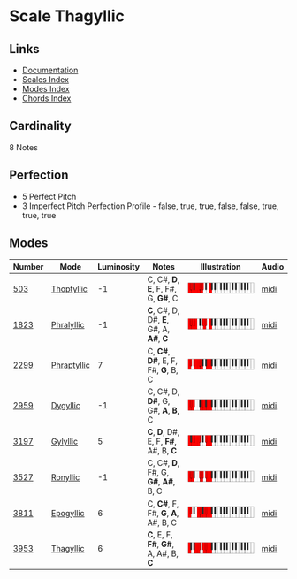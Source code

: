 # Scale Thagyllic

## Links

- [Documentation](README.md)
- [Scales Index](Scales.md)
- [Modes Index](Modes.md)
- [Chords Index](Chords.md)

## Cardinality

8 Notes

## Perfection

- 5 Perfect Pitch
- 3 Imperfect Pitch
Perfection Profile - false, true, true, false, false, true, true, true

## Modes

| Number | Mode | Luminosity | Notes | Illustration | Audio |
|--------|------|------------|-------|--------------|-------|
| [503](https://ianring.com/musictheory/scales/503) | [Thoptyllic](ModeThoptyllic.md) | -1 | C, C#, **D**, **E**, F, F#, G, **G#**, C | ![CNaturalThoptyllic](ModeCNaturalThoptyllic.png) | [midi](https://github.com/edipermadi/music/blob/main/docs/ModeCNaturalThoptyllic.mid?raw=true) | 
| [1823](https://ianring.com/musictheory/scales/1823) | [Phralyllic](ModePhralyllic.md) | -1 | **C**, C#, D, D#, **E**, G#, A, **A#**, **C** | ![CNaturalPhralyllic](ModeCNaturalPhralyllic.png) | [midi](https://github.com/edipermadi/music/blob/main/docs/ModeCNaturalPhralyllic.mid?raw=true) | 
| [2299](https://ianring.com/musictheory/scales/2299) | [Phraptyllic](ModePhraptyllic.md) | 7 | C, **C#**, **D#**, E, F, F#, **G**, B, C | ![CNaturalPhraptyllic](ModeCNaturalPhraptyllic.png) | [midi](https://github.com/edipermadi/music/blob/main/docs/ModeCNaturalPhraptyllic.mid?raw=true) | 
| [2959](https://ianring.com/musictheory/scales/2959) | [Dygyllic](ModeDygyllic.md) | -1 | C, C#, D, **D#**, G, G#, **A**, **B**, C | ![CNaturalDygyllic](ModeCNaturalDygyllic.png) | [midi](https://github.com/edipermadi/music/blob/main/docs/ModeCNaturalDygyllic.mid?raw=true) | 
| [3197](https://ianring.com/musictheory/scales/3197) | [Gylyllic](ModeGylyllic.md) | 5 | **C**, **D**, D#, E, F, **F#**, A#, B, **C** | ![CNaturalGylyllic](ModeCNaturalGylyllic.png) | [midi](https://github.com/edipermadi/music/blob/main/docs/ModeCNaturalGylyllic.mid?raw=true) | 
| [3527](https://ianring.com/musictheory/scales/3527) | [Ronyllic](ModeRonyllic.md) | -1 | C, C#, **D**, F#, G, **G#**, **A#**, B, C | ![CNaturalRonyllic](ModeCNaturalRonyllic.png) | [midi](https://github.com/edipermadi/music/blob/main/docs/ModeCNaturalRonyllic.mid?raw=true) | 
| [3811](https://ianring.com/musictheory/scales/3811) | [Epogyllic](ModeEpogyllic.md) | 6 | C, **C#**, F, F#, **G**, **A**, A#, B, C | ![CNaturalEpogyllic](ModeCNaturalEpogyllic.png) | [midi](https://github.com/edipermadi/music/blob/main/docs/ModeCNaturalEpogyllic.mid?raw=true) | 
| [3953](https://ianring.com/musictheory/scales/3953) | [Thagyllic](ModeThagyllic.md) | 6 | **C**, E, F, **F#**, **G#**, A, A#, B, **C** | ![CNaturalThagyllic](ModeCNaturalThagyllic.png) | [midi](https://github.com/edipermadi/music/blob/main/docs/ModeCNaturalThagyllic.mid?raw=true) | 
